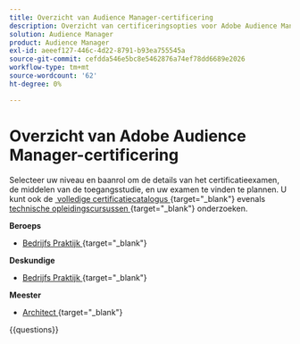 ```yaml
---
title: Overzicht van Audience Manager-certificering
description: Overzicht van certificeringsopties voor Adobe Audience Manager
solution: Audience Manager
product: Audience Manager
exl-id: aeeef127-446c-4d22-8791-b93ea755545a
source-git-commit: cefdda546e5bc8e5462876a74ef78dd6689e2026
workflow-type: tm+mt
source-wordcount: '62'
ht-degree: 0%

---
```


# Overzicht van Adobe Audience Manager-certificering

Selecteer uw niveau en baanrol om de details van het certificatieexamen, de middelen van de toegangsstudie, en uw examen te vinden te plannen. U kunt ook de [&#x200B; volledige certificatiecatalogus &#x200B;](https://certification.adobe.com/certifications){target="_blank"}  evenals [&#x200B; technische opleidingscursussen &#x200B;](https://certification.adobe.com/courses/?/courses){target="_blank"}  onderzoeken.

**Beroeps**

* [&#x200B; Bedrijfs Praktijk &#x200B;](https://certification.adobe.com/certification/adobe-audience-business-practitioner-professional){target="_blank"}  <!--AD0-E458-->

**Deskundige**

* [&#x200B; Bedrijfs Praktijk &#x200B;](https://certification.adobe.com/certification/adobe-audience-manager-business-practitioner-expert){target="_blank"}  <!--AD0-E457-->

**Meester**

* [&#x200B; Architect &#x200B;](https://certification.adobe.com/certification/audience-manager-architect-master){target="_blank"}  <!--AD0-E454-->

{{questions}}

